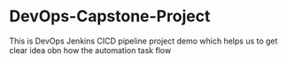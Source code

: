# DevOps-Capstone-Project
This is DevOps Jenkins CICD pipeline project demo which helps us to get clear idea obn how the automation task flow
